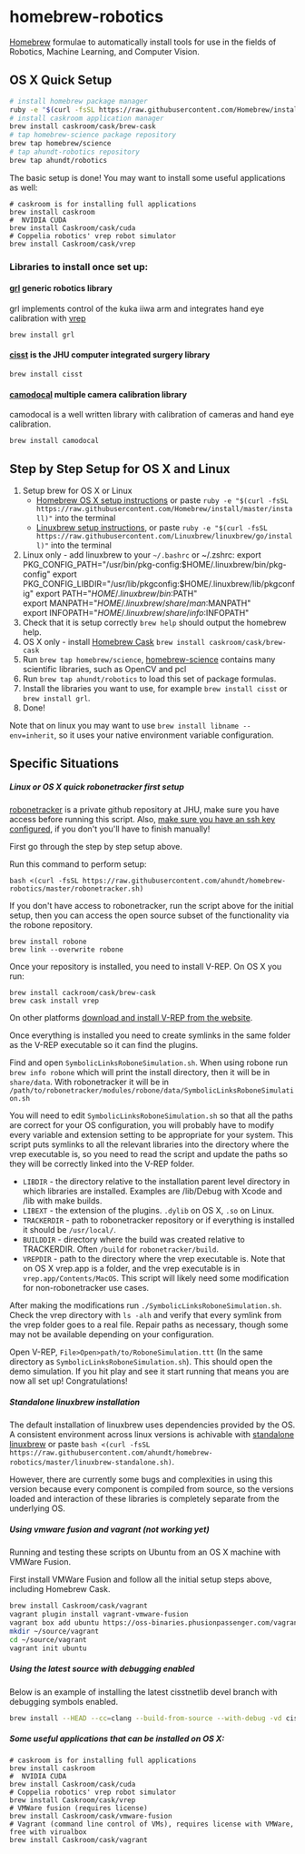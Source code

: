 # homebrew-robotics

[Homebrew](https://brew.sh) formulae to automatically install tools for use in the fields of Robotics, Machine Learning, and Computer Vision.

## OS X Quick Setup

```bash
# install homebrew package manager
ruby -e "$(curl -fsSL https://raw.githubusercontent.com/Homebrew/install/master/install)"
# install caskroom application manager
brew install caskroom/cask/brew-cask
# tap homebrew-science package repository
brew tap homebrew/science
# tap ahundt-robotics repository
brew tap ahundt/robotics
```

The basic setup is done! You may want to install some useful applications as well:

```
# caskroom is for installing full applications
brew install caskroom
#  NVIDIA CUDA
brew install Caskroom/cask/cuda
# Coppelia robotics' vrep robot simulator
brew install Caskroom/cask/vrep
```


### Libraries to install once set up:

#### [grl](https://github.com/ahundt/grl/) generic robotics library

grl implements control of the kuka iiwa arm and integrates hand eye calibration with [vrep](http://www.coppeliarobotics.com/index.html)

    brew install grl

#### [cisst](https://github.com/jhu-cisst/cisst) is the JHU computer integrated surgery library

    brew install cisst

#### [camodocal](https://github.com/hengli/camodocal) multiple camera calibration library

camodocal is a well written library with calibration of cameras and hand eye calibration. 

    brew install camodocal


## Step by Step Setup for OS X and Linux

1. Setup brew for OS X or Linux
    - [Homebrew OS X setup instructions](http://brew.sh/) or paste `ruby -e "$(curl -fsSL https://raw.githubusercontent.com/Homebrew/install/master/install)"` into the terminal
    - [Linuxbrew setup instructions](http://linuxbrew.sh/), or paste `ruby -e "$(curl -fsSL https://raw.githubusercontent.com/Linuxbrew/linuxbrew/go/install)"` into the terminal
2. Linux only - add linuxbrew to your `~/.bashrc` or ~/.zshrc:
    export PKG_CONFIG_PATH="/usr/bin/pkg-config:$HOME/.linuxbrew/bin/pkg-config"
    export PKG_CONFIG_LIBDIR="/usr/lib/pkgconfig:$HOME/.linuxbrew/lib/pkgconfig"
    export PATH="$HOME/.linuxbrew/bin:$PATH"                                    
    export MANPATH="$HOME/.linuxbrew/share/man:$MANPATH"                        
    export INFOPATH="$HOME/.linuxbrew/share/info:$INFOPATH"
3. Check that it is setup correctly `brew help` should output the homebrew help.
4. OS X only - install [Homebrew Cask](http://caskroom.io/) `brew install caskroom/cask/brew-cask`
5. Run `brew tap homebrew/science`, [homebrew-science](http://brew.sh/homebrew-science/) contains many scientific libraries, such as OpenCV and pcl
6. Run `brew tap ahundt/robotics` to load this set of package formulas.
7. Install the libraries you want to use, for example `brew install cisst` or `brew install grl`.
8. Done!

Note that on linux you may want to use `brew install libname --env=inherit`, so it uses your native environment variable configuration.

Specific Situations
-------------------


##### Linux or OS X quick robonetracker first setup

[robonetracker](https://github.com/ahundt/robonetracker ) is a private github repository at JHU, make sure
you have access before running this script. Also, [make sure you have an ssh key configured](https://help.github.com/articles/error-permission-denied-publickey/),
if you don't you'll have to finish manually! 

First go through the step by step setup above.

Run this command to perform setup:

    bash <(curl -fsSL https://raw.githubusercontent.com/ahundt/homebrew-robotics/master/robonetracker.sh)

If you don't have access to robonetracker, run the script above for the initial setup, then you can access the open source subset of the functionality via the robone repository.

    brew install robone
    brew link --overwrite robone

Once your repository is installed, you need to install V-REP. On OS X you run:

    brew install cackroom/cask/brew-cask
    brew cask install vrep

On other platforms [download and install V-REP from the website](http://www.coppeliarobotics.com/downloads.html).

Once everything is installed you need to create symlinks in the same folder as the V-REP executable so it can find the plugins.

Find and open `SymbolicLinksRoboneSimulation.sh`. When using robone run `brew info robone` which will print the install directory, then it will be in `share/data`. With robonetracker it will be in `/path/to/robonetracker/modules/robone/data/SymbolicLinksRoboneSimulation.sh`

You will need to edit `SymbolicLinksRoboneSimulation.sh` so that all the paths are correct for your OS configuration, you will probably have to modify every variable and extension setting to be appropriate for your system. This script puts symlinks to all the relevant libraries into the directory where the vrep executable is, so you need to read the script and update the paths so they will be correctly linked into the V-REP folder. 

- `LIBDIR` - the directory relative to the installation parent level directory in which libraries are installed. Examples are /lib/Debug with Xcode and /lib with make builds.
- `LIBEXT` - the extension of the plugins. `.dylib` on OS X, `.so` on Linux.
- `TRACKERDIR` - path to robonetracker repository or if everything is installed it should be `/usr/local/`.
- `BUILDDIR` - directory where the build was created relative to TRACKERDIR. Often `/build` for `robonetracker/build`.
- `VREPDIR` - path to the directory where the vrep executable is. Note that on OS X vrep.app is a folder, and the vrep executable is in `vrep.app/Contents/MacOS`. This script will likely need some modification for non-robonetracker use cases.

After making the modifications run `./SymbolicLinksRoboneSimulation.sh`. Check the vrep directory with `ls -alh` and verify that every symlink from the vrep folder goes to a real file. Repair paths as necessary, though some may not be available depending on your configuration.

Open V-REP, `File>Open>path/to/RoboneSimulation.ttt` (In the same directory as `SymbolicLinksRoboneSimulation.sh`). This should open the demo simulation. If you hit play and see it start running that means you are now all set up! Congratulations!


##### Standalone linuxbrew installation

The default installation of linuxbrew uses dependencies provided by the OS. A consistent environment across linux versions is achivable with [standalone linuxbrew](https://github.com/Homebrew/linuxbrew/wiki/Standalone-Installation) or paste `bash <(curl -fsSL https://raw.githubusercontent.com/ahundt/homebrew-robotics/master/linuxbrew-standalone.sh)`. 

However, there are currently some bugs and complexities in using this version because every component is compiled from source, so the versions loaded and interaction of these libraries is completely separate from the underlying OS.

##### Using vmware fusion and vagrant (not working yet)
Running and testing these scripts on Ubuntu from an OS X machine with VMWare Fusion.

First install VMWare Fusion and follow all the initial setup steps above, including Homebrew Cask.


```bash
brew install Caskroom/cask/vagrant
vagrant plugin install vagrant-vmware-fusion
vagrant box add ubuntu https://oss-binaries.phusionpassenger.com/vagrant/boxes/latest/ubuntu-14.04-amd64-vmwarefusion.box
mkdir ~/source/vagrant
cd ~/source/vagrant
vagrant init ubuntu

```


##### Using the latest source with debugging enabled

Below is an example of installing the latest cisstnetlib devel branch with debugging symbols enabled.

```bash
brew install --HEAD --cc=clang --build-from-source --with-debug -vd cisstnetlib
```


##### Some useful applications that can be installed on OS X:

```
# caskroom is for installing full applications
brew install caskroom
#  NVIDIA CUDA
brew install Caskroom/cask/cuda
# Coppelia robotics' vrep robot simulator
brew install Caskroom/cask/vrep
# VMWare fusion (requires license)
brew install Caskroom/cask/vmware-fusion
# Vagrant (command line control of VMs), requires license with VMWare, free with virualbox
brew install Caskroom/cask/vagrant
```